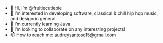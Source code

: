 - 👋 Hi, I’m @fruitiecutiepie
- 👀 I’m interested in developing software, classical & chill hip hop music, and design in general.
- 🌱 I’m currently learning Java
- 💞️ I’m looking to collaborate on any interesting projects!
- 📫 How to reach me: audreysantoso15@gmail.com

<!---
fruitiecutiepie/fruitiecutiepie is a ✨ special ✨ repository because its `README.md` (this file) appears on your GitHub profile.
You can click the Preview link to take a look at your changes.
--->
